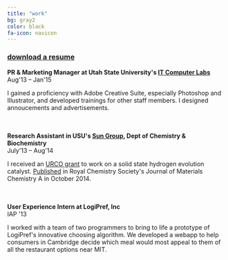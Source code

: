 ```yaml
---
title: "work"
bg: gray2
color: black
fa-icon: navicon
---
```


<h3><a href="">download a resume</a></h3>

**PR & Marketing Manager at Utah State University's [IT Computer Labs](http://it.usu.edu/labs)**  
Aug&#39;13 – Jan&#39;15
	

I gained a proficiency with Adobe Creative Suite, especially Photoshop and Illustrator, and developed trainings for other staff members. I designed annoucements and advertisements.


<br/><br/>
**Research Assistant in USU's [Sun Group](http://www.yujiesun.org), Dept of Chemistry & Biochemistry**  
July&#39;13 – Aug&#39;14


I received an [URCO grant](http://rgs.usu.edu/studentresearch/htm/ur-opportunities/fund-your-research/urco) to work on a solid state hydrogen evolution catalyst. [Published](http://pubs.rsc.org/en/content/articlelanding/2014/ta/c4ta04339a#!divAbstract) in Royal Chemistry Society's Journal of Materials Chemistry A in October 2014. 


<br/><br/>
**User Experience Intern at LogiPref, Inc**  
IAP &#39;13

I worked with a team of two programmers to bring to life a prototype of LogiPref's innovative choosing algorithm. We developed a webapp to help consumers in Cambridge decide which meal would most appeal to them of all the restaurant options near MIT. 